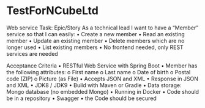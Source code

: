 # TestForNCubeLtd
Web service
Task:
Epic/Story
As a technical lead I want to have a “Member” service so that I can easily:
• Create a new member
• Read an existing member
• Update an existing member
• Delete members which are no longer used
• List existing members
• No frontend needed, only REST services are needed
 
Acceptance Criteria
• RESTful Web Service with Spring Boot
• Member has the following attributes:
o First name
o Last name
o Date of birth
o Postal code (ZIP)
o Picture (as File)
• Accepts JSON and XML
• Response in JSON and XML
• JDK8 / JDK9
• Build with Maven or Gradle
• Data storage: Mongo database (no embedded Mongo)
• Running in Docker
• Code should be in a repository
• Swagger
• the Code should be secured
